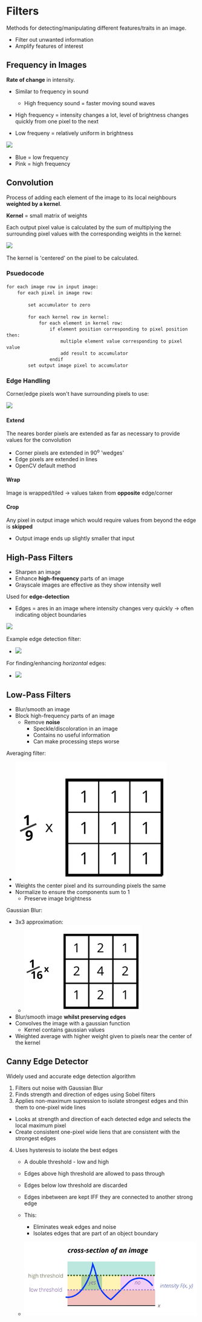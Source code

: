 # Filters

Methods for detecting/manipulating different features/traits in an image.

* Filter out unwanted information
* Amplify features of interest

## Frequency in Images

**Rate of change** in intensity.

* Similar to frequency in sound

  * High frequency sound = faster moving sound waves

* High frequency = intensity changes a lot, level of brightness changes quickly from one pixel to the next
* Low frequeny = relatively uniform in brightness

![](../../images/2018-03-20-16-32-12.png)

* Blue = low frequency
* Pink = high frequency

## Convolution

Process of adding each element of the image to its local neighbours **weighted by a kernel**.

**Kernel** = small matrix of weights

Each output pixel value is calculated by the sum of multiplying the surrounding pixel values with the corresponding weights in the kernel:

![](../../images/2018-03-20-16-49-31.png)

The kernel is 'centered' on the pixel to be calculated.

### Psuedocode

```
for each image row in input image:
    for each pixel in image row:

        set accumulator to zero

        for each kernel row in kernel:
            for each element in kernel row:
                if element position corresponding to pixel position then:
                    multiple element value corresponding to pixel value
                    add result to accumulator
                endif
        set output image pixel to accumulator
```

### Edge Handling

Corner/edge pixels won't have surrounding pixels to use:

![](../../images/2018-03-20-16-53-23.png)

#### **Extend**

The neares border pixels are extended as far as necessary to provide values for the convolution

* Corner pixels are extended in 90<sup>o</sup> 'wedges'
* Edge pixels are extended in lines
* OpenCV default method

#### **Wrap**

Image is wrapped/tiled -> values taken from **opposite** edge/corner

#### **Crop**

Any pixel in output image which would require values from beyond the edge is **skipped**

* Output image ends up slightly smaller that input

## High-Pass Filters

* Sharpen an image
* Enhance **high-frequency** parts of an image
* Grayscale images are effective as they show intensity well

Used for **edge-detection**

* Edges = ares in an image where intensity changes very quickly -> often indicating object boundaries

![](../../images/2018-03-20-16-35-34.png)

Example edge detection filter:

* ![](../../images/2018-03-20-16-58-12.png)

For finding/enhancing _horizontal_ edges:

* ![](../../images/2018-03-20-16-58-52.png)

## Low-Pass Filters

* Blur/smooth an image
* Block high-frequency parts of an image
  * Remove **noise**
    * Speckle/discoloration in an image
    * Contains no useful information
    * Can make processing steps worse

Averaging filter:

* ![](../../../images/2018-03-20-18-02-07.png)
* Weights the center pixel and its surrounding pixels the same
* Normalize to ensure the components sum to 1
  * Preserve image brightness

Gaussian Blur:

* 3x3 approximation:
  * ![](../../../images/2018-03-20-18-04-44.png)
* Blur/smooth image **whilst preserving edges**
* Convolves the image with a gaussian function
  * Kernel contains gaussian values
* Weighted average with higher weight given to pixels near the center of the kernel

## Canny Edge Detector

Widely used and accurate edge detection algorithm

1.  Filters out noise with Gaussian Blur
2.  Finds strength and direction of edges using Sobel filters
3.  Applies non-maximum supression to isolate strongest edges and thin them to one-pixel wide lines

* Looks at strength and direction of each detected edge and selects the local maximum pixel
* Create consistent one-pixel wide liens that are consistent with the strongest edges

4.  Uses hysteresis to isolate the best edges

    * A double threshold - low and high
    * Edges above high threshold are allowed to pass through
    * Edges below low threshold are discarded
    * Edges inbetween are kept IFF they are connected to another strong edge
    * This:

      * Eliminates weak edges and noise
      * Isolates edges that are part of an object boundary

    * ![](../../../images/2018-03-21-16-53-10.png)
